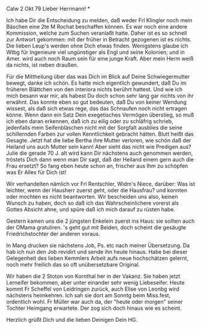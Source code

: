  Calw 2 Okt 79
Lieber Herrmann! <Mogl>*

Ich habe Dir die Entscheidung zu melden, daß weder Frl Klingler noch mein Bäschen eine 2te M Rochat beschaffen können. Es war noch eine andere Kommission, welche zum Suchen veranlaßt hatte. Daher ist es so schnell zur Antwort gekommen: mit der früher in Betracht gezogenen ist es nichts. 
Die lieben Leup's werden ohne Dich etwas finden. Wenigstens glaube ich Wtbg für Ingenieure viel ungünstiger als Engl und seine Kolonien; und in Amer. wird auch noch Raum sein für eine junge Kraft. Aber mein Herm weiß da nichts, ist neben draußen.

Für die Mittheilung über das was Dich im Blick auf Deine Schwiegermutter bewegt, danke ich schön. Es hatte mich eigentlich gewundert, daß Du im früheren Blättchen von den interiora nichts berührt hattest. Und wie ich mich besann war mir, als habest Du doch schon sehr lang gar nichts von ihr erwähnt. Das konnte eben so gut bedeuten, daß Du von keiner Wendung wissest, als daß sich etwas rege, das das Schnaufen noch nicht ertragen könne. 
Wenn dann ein Satz Dein exegetisches Vermögen überstieg, so muß ich eben daran erkennen, daß ich zu eilig oder zu schläfrig schrieb, jedenfalls mein Seifenbläschen nicht mit der Sorgfalt ausblies die seine schillernden Farben zur vollen Kenntlichkeit gebracht hätten. Blutt heißt das Gesagte. Jetzt hat die liebe Bertha ihre Mutter verloren, wie schön daß der Heiland uns auch Mutter sein kann! Aber sieht das nicht wie Predigen aus? Julie die gerade 70 J. alt wird kann Dir nächstens auch genommen werden, tröstets Dich dann wenn man Dir sagt, daß der Heiland einem gern auch die Frau ersetzt? So fang eben heute schon an, frischer aus Ihm zu schöpfen was Er Alles für Dich ist!

Wir verhandelten nämlich vor Frl Rentschler, Widm's Niece, darüber: Was ist leichter, wenn der Hausherr zuerst geht, oder die Hausfrau? und konnten oder mochten es nicht beantworten. Wir bescheiden uns also, keinen Wunsch zu haben, doch so daß ich das Wahrscheinlichere vorerst als Gottes Absicht ahne, und spüre daß ich mich darauf zu rüsten habe.

Gestern kamen uns die 2 jüngsten Enkelein zuerst ins Haus: sie sollten auch der OMama gratuliren. 's geht gut mit Beiden, doch scheint die gesäugte Friedrichstochter der anderen voraus.

In Mang drucken sie nächstens Job, Ps. etc nach meiner Übersetzung. Da hab ich nun den Job revidirt und sende ihn heute hinaus. Habe bei dieser Gelegenheit des lieben Kemmlers Arbeit aufs neue hochschätzen gelernt, noch mehr freilich das so oft unübersetzbare Original.

Wir haben die 2 Stoton von Kornthal her in der Vakanz. Sie haben jetzt Lerneifer bekommen, aber unter einander sehr wenig Liebeseifer. 
Heute kommt Fr Scheffel von Leidringen zurück, auch Elise von Leonbg wird nächstens heimkehren. Ich sah sie dort am Sonntg beim Miss.fest, ordentlich wohl. Fr Müller war auch da, der "heute oder morgen" seiner Tochter Heimgang erwartete. Der zog sich doch hinaus wie es scheint.

Herzlich grüßt Dich und die lieben Deinigen
 Dein HG.
